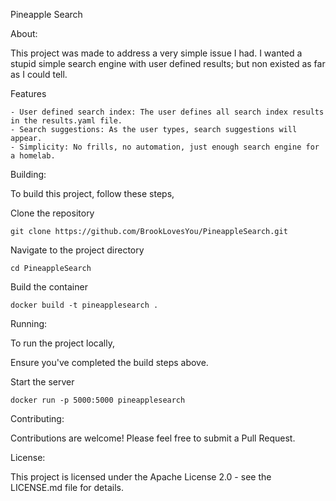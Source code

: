 Pineapple Search

About:

This project was made to address a very simple issue I had. I wanted a stupid simple search engine with user defined results; but non existed as far as I could tell.

Features

    - User defined search index: The user defines all search index results in the results.yaml file.
    - Search suggestions: As the user types, search suggestions will appear.
    - Simplicity: No frills, no automation, just enough search engine for a homelab.

Building:

To build this project, follow these steps,

Clone the repository

    git clone https://github.com/BrookLovesYou/PineappleSearch.git

Navigate to the project directory

    cd PineappleSearch

Build the container

    docker build -t pineapplesearch .

Running:

To run the project locally,

Ensure you've completed the build steps above.

Start the server

    docker run -p 5000:5000 pineapplesearch

Contributing:

Contributions are welcome! Please feel free to submit a Pull Request.

License:

This project is licensed under the Apache License 2.0 - see the LICENSE.md file for details.
